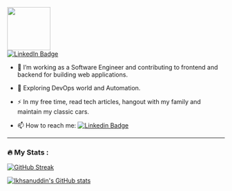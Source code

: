 <img src="https://media.giphy.com/media/M9gbBd9nbDrOTu1Mqx/giphy.gif" width="100"/>
<div id="header" align="left">
  <img src="https://komarev.com/ghpvc/?username=ikhsanuddin&style=for-the-badge&color=blue" alt=""/>
  
  <div id="badges">
    <a href="https://linkedin.com/in/ikhsanuddin">
      <img src="https://img.shields.io/badge/LinkedIn-blue?style=for-the-badge&logo=linkedin&logoColor=white" alt="LinkedIn Badge"/>
    </a>
  </div>
</div>


- :telescope: I’m working as a Software Engineer and contributing to frontend and backend for building web applications.

- :seedling: Exploring DevOps world and Automation.

- :zap: In my free time, read tech articles, hangout with my family and maintain my classic cars.

- :mailbox: How to reach me: [![Linkedin Badge](https://img.shields.io/badge/-ikhsanuddin-blue?style=flat&logo=Linkedin&logoColor=white)](https://linkedin.com/in/ikhsanuddin)

---

### :fire: My Stats :
[![GitHub Streak](https://streak-stats.demolab.com?user=ikhsanuddin&theme=blueberry&hide_border=true&background=24292F)](https://git.io/streak-stats)

[![Ikhsanuddin's GitHub stats](https://github-readme-stats.vercel.app/api?username=ikhsanuddin&theme=github_dark_dimmed)](https://github.com/anuraghazra/github-readme-stats)


<!--
**ikhsanuddin/ikhsanuddin** is a ✨ _special_ ✨ repository because its `README.md` (this file) appears on your GitHub profile.

Here are some ideas to get you started:

- 🔭 I’m currently working on ...
- 🌱 I’m currently learning ...
- 👯 I’m looking to collaborate on ...
- 🤔 I’m looking for help with ...
- 💬 Ask me about ...
- 📫 How to reach me: ...
- 😄 Pronouns: ...
- ⚡ Fun fact: ...
-->
